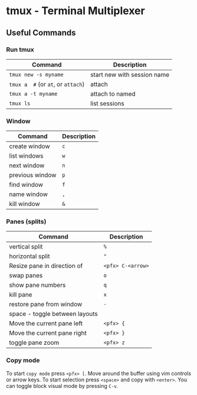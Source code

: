 # tmux - Terminal Multiplexer

## Useful Commands

### Run tmux

| Command                             	| Description                 	|
|-------------------------------------	|-----------------------------	|
| `tmux new -s myname`                	| start new with session name 	|
| `tmux a  #`  (or `at`, or `attach`) 	| attach                      	|
| `tmux a -t myname`                  	| attach to named             	|
| `tmux ls`                           	| list sessions               	|

### Window

| Command         | Description |
|-----------------|-------------|
| create window   | `c`         |
| list windows    | `w`         |
| next window     | `n`         |
| previous window | `p`         |
| find window     | `f`         |
| name window     | `,`         |
| kill window     | `&`         |



### Panes (splits)


| Command                             | Description       |
|-------------------------------------|-------------------|
| vertical split                      | `%`               |
| horizontal split                    | `"`               |
| Resize pane in direction of <arrow> | `<pfx> C-<arrow>` |
| swap panes                          | `o`               |
| show pane numbers                   | `q`               |
| kill pane                           | `x`               |
| restore pane from window            | `-`               |
| space - toggle between layouts      | ` `               |
| Move the current pane left          | `<pfx> {`         |
| Move the current pane right         | `<pfx> }`         |
| toggle pane zoom                    | `<pfx> z`         |

### Copy mode

To start `copy mode` press `<pfx> [`.
Move around the buffer using vim controls or arrow keys.
To start selection press `<space>` and copy with `<enter>`.
You can toggle block visual mode by pressing `C-v`.
